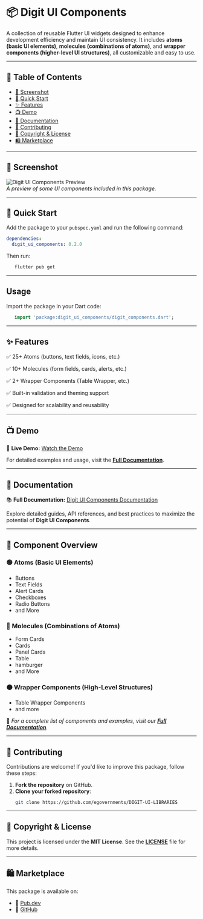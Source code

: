 # 📦 Digit UI Components

A collection of reusable Flutter UI widgets designed to enhance development efficiency and maintain UI consistency. It includes **atoms (basic UI elements)**, **molecules (combinations of atoms)**, and **wrapper components (higher-level UI structures)**, all customizable and easy to use.

---

## 📑 Table of Contents
- [📸 Screenshot](#-screenshot)
- [🚀 Quick Start](#-quick-start)
- [✨ Features](#-features)
- [📺 Demo](#-demo)
- [📖 Documentation](#-documentation)
- [🤝 Contributing](#-contributing)
- [📜 Copyright & License](#-copyright--license)
- [🛍️ Marketplace](#-marketplace)

---

## 📸 Screenshot

![Digit UI Components Preview](https://github.com/user-attachments/assets/b2ff4890-0dcc-42cd-84ab-db64fd9be374)  
_A preview of some UI components included in this package._

---

## 🚀 Quick Start

Add the package to your `pubspec.yaml` and run the following command:
```yaml
dependencies:
  digit_ui_components: 0.2.0
```

Then run:

```bash
   flutter pub get
```
---

## Usage

Import the package in your Dart code:

```dart
   import 'package:digit_ui_components/digit_components.dart';
```
---

## ✨ Features
✅ 25+ Atoms (buttons, text fields, icons, etc.)

✅ 10+ Molecules (form fields, cards, alerts, etc.)

✅ 2+ Wrapper Components (Table Wrapper, etc.)

✅ Built-in validation and theming support

✅ Designed for scalability and reusability

---

## 📺 Demo
🎥 **Live Demo:** [Watch the Demo](https://unified-dev.digit.org/story-book-flutter/)

For detailed examples and usage, visit the **[Full Documentation](#-documentation)**.

---

## 📖 Documentation

📚 **Full Documentation:** [Digit UI Components Documentation](https://core.digit.org/guides/developer-guide/ui-developer-guide/digit-ui/ui-components-standardisation/digit-ui-components-v0.2.0)

Explore detailed guides, API references, and best practices to maximize the potential of **Digit UI Components**.

---

## 🎨 Component Overview

### 🟢 **Atoms** (Basic UI Elements)
- Buttons
- Text Fields
- Alert Cards
- Checkboxes
- Radio Buttons
- and More

### 🔵 **Molecules** (Combinations of Atoms)
- Form Cards
- Cards
- Panel Cards
- Table
- hamburger
- and More

### 🟠 **Wrapper Components** (High-Level Structures)
- Table Wrapper Components
- and more

📌 _For a complete list of components and examples, visit our **[Full Documentation](https://core.digit.org/guides/developer-guide/ui-developer-guide/digit-ui/ui-components-standardisation/digit-ui-components-v0.2.0)**._

---

## 🤝 Contributing

Contributions are welcome! If you'd like to improve this package, follow these steps:

1. **Fork the repository** on GitHub.
2. **Clone your forked repository**:
   ```bash
   git clone https://github.com/egovernments/DIGIT-UI-LIBRARIES

---

## 📜 Copyright & License
This project is licensed under the **MIT License**. See the **[LICENSE](https://choosealicense.com/licenses/mit/)** file for more details.

---

## 🛍️ Marketplace
This package is available on:
- 🔹 [Pub.dev](https://pub.dev/packages/digit_ui_components)
- 🔹 [GitHub](https://github.com/egovernments/DIGIT-UI-LIBRARIES)
